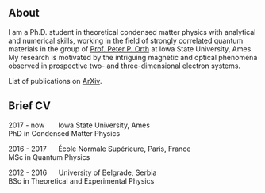## About

I am a Ph.D. student in theoretical condensed matter physics with analytical and numerical skills, working in the field of strongly correlated quantum materials in the group of <a href="https://faculty.sites.iastate.edu/porth/">Prof. Peter P. Orth</a> at Iowa State University, Ames. My research is motivated by the intriguing magnetic and optical phenomena observed in prospective two- and three-dimensional electron systems.

List of publications on <a href="https://arxiv.org/search/cond-mat?searchtype=author&query=Nedi%C4%87%2C+A+M">ArXiv</a>. 

## Brief CV

2017 - now &nbsp;&nbsp;&nbsp;&nbsp;&nbsp;&nbsp;Iowa State University, Ames <br/>
PhD in Condensed Matter Physics

2016 - 2017&nbsp;&nbsp;&nbsp;&nbsp;&nbsp;&nbsp;École Normale Supérieure, Paris, France <br/>
MSc in Quantum Physics

2012 - 2016&nbsp;&nbsp;&nbsp;&nbsp;&nbsp;&nbsp;University of Belgrade, Serbia <br/>
BSc in Theoretical and Experimental Physics
